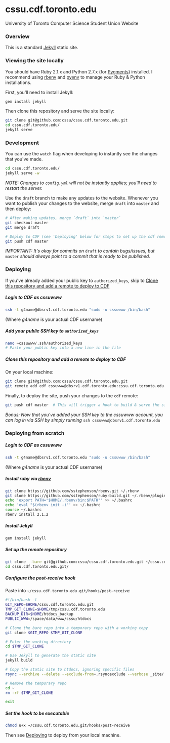 cssu.cdf.toronto.edu
====================

University of Toronto Computer Science Student Union Website

### Overview

This is a standard [Jekyll][jekyll] static site.

### Viewing the site locally

You should have Ruby 2.1.x and Python 2.7.x (for [Pygments][pygments]) installed. I recommend using [rbenv][] and [pyenv][] to manage your Ruby & Python installations.

First, you'll need to install Jekyll:

```bash
gem install jekyll
```

Then clone this repository and serve the site locally:

```bash
git clone git@github.com:cssu/cssu.cdf.toronto.edu.git
cd cssu.cdf.toronto.edu/
jekyll serve
```

### Development

You can use the `watch` flag when developing to instantly see the changes that you've made.

```bash
cd cssu.cdf.toronto.edu/
jekyll serve -w
```

_NOTE: Changes to `config.yml` will not be instantly applies; you'll need to restart the server._

Use the `draft` branch to make any updates to the website. Whenever you want to publish your changes to the website, merge `draft` into `master` and then deploy:

```bash
# After making updates, merge `draft` into `master`
git checkout master
git merge draft

# Deploy to CDF (see 'Deploying' below for steps to set up the cdf remote)
git push cdf master
```

_IMPORTANT: It's okay for commits on_ `draft` _to contain bugs/issues, but_ `master` _should always point to a commit that is ready to be published._

### Deploying

If you've already added your public key to `authorized_keys`, skip to [Clone this repository and add a remote to deploy to CDF](#clone-this-repository-and-add-a-remote-to-deploy-to-cdf)

##### Login to CDF as _cssuwww_

```bash
ssh -t g4name@dbsrv1.cdf.toronto.edu "sudo -u cssuwww /bin/bash"
```

(Where _g4name_ is your actual CDF username)

##### Add your public SSH key to `authorized_keys`

```bash
nano ~cssuwww/.ssh/authorized_keys
# Paste your public key into a new line in the file
```

##### Clone this repository and add a remote to deploy to CDF

On your local machine:

```bash
git clone git@github.com:cssu/cssu.cdf.toronto.edu.git
git remote add cdf cssuwww@dbsrv1.cdf.toronto.edu:cssu.cdf.toronto.edu.git
```

Finally, to deploy the site, push your changes to the `cdf` remote:

```bash
git push cdf master  # This will trigger a hook to build & serve the site on CDF
```

_Bonus: Now that you've added your SSH key to the cssuwww account, you can log in via SSH by simply running_ `ssh cssuwww@dbsrv1.cdf.toronto.edu`

### Deploying from scratch

##### Login to CDF as _cssuwww_

```bash
ssh -t g4name@dbsrv1.cdf.toronto.edu "sudo -u cssuwww /bin/bash"
```

(Where _g4name_ is your actual CDF username)

##### Install ruby via [rbenv](https://github.com/sstephenson/rbenv)

```bash
git clone https://github.com/sstephenson/rbenv.git ~/.rbenv
git clone https://github.com/sstephenson/ruby-build.git ~/.rbenv/plugins/ruby-build
echo 'export PATH="$HOME/.rbenv/bin:$PATH"' >> ~/.bashrc
echo 'eval "$(rbenv init -)"' >> ~/.bashrc
source ~/.bashrc
rbenv install 2.1.2
```

##### Install Jekyll

```bash
gem install jekyll
```

##### Set up the remote repository

```bash
git clone --bare git@github.com:cssu/cssu.cdf.toronto.edu.git ~/cssu.cdf.toronto.edu.git
cd cssu.cdf.toronto.edu.git/
```

##### Configure the _post-receive_ hook

Paste into `~/cssu.cdf.toronto.edu.git/hooks/post-receive`:

```bash
#!/bin/bash -l
GIT_REPO=$HOME/cssu.cdf.toronto.edu.git
TMP_GIT_CLONE=$HOME/tmp/cssu.cdf.toronto.edu
BACKUP_DIR=$HOME/htdocs_backup
PUBLIC_WWW=/space/data/www/cssu/htdocs

# Clone the bare repo into a temporary repo with a working copy
git clone $GIT_REPO $TMP_GIT_CLONE

# Enter the working directory
cd $TMP_GIT_CLONE

# Use Jekyll to generate the static site
jekyll build

# Copy the static site to htdocs, ignoring specific files
rsync --archive --delete --exclude-from=.rsyncexclude --verbose _site/ $PUBLIC_WWW

# Remove the temporary repo
cd ~
rm -rf $TMP_GIT_CLONE

exit
```

##### Set the hook to be executable

```bash
chmod u+x ~/cssu.cdf.toronto.edu.git/hooks/post-receive
```

Then see [Deploying](#deploying) to deploy from your local machine.

[jekyll]:   http://jekyllrb.com/ "Jekyll"
[pygments]: http://pygments.org/ "Pygments"
[rbenv]:    https://github.com/sstephenson/rbenv
[pyenv]:    https://github.com/yyuu/pyenv
